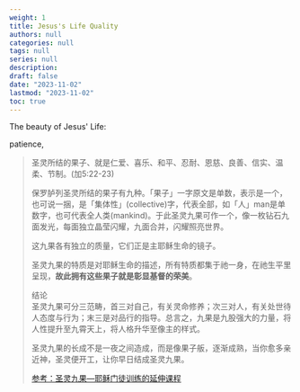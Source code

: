 ```yaml
---
weight: 1
title: Jesus's Life Quality
authors: null
categories: null
tags: null
series: null
description: 
draft: false
date: "2023-11-02"
lastmod: "2023-11-02"
toc: true
---
```


<!--more-->


The beauty of Jesus' Life:

patience, 

<blockquote>
圣灵所结的果子、就是仁爱、喜乐、和平、忍耐、恩慈、良善、信实、温柔、节制。(加5:22-23)    

保罗胪列圣灵所结的果子有九种。「果子」一字原文是单数，表示是一个，也可说一捆，是「集体性」(collective)字，代表全部，如「人」man是单数字，也可代表全人类(mankind)。于此圣灵九果可作一个，像一枚钻石九面发光，每面独立晶莹闪耀，九面合并，闪耀照亮世界。    

这九果各有独立的质量，它们正是主耶稣生命的镜子。  

圣灵九果的特质是对耶稣生命的描述，所有特质都集于祂一身，在祂生平里呈现，<b>故此拥有这些果子就是彰显基督的荣美</b>。

结论  
圣灵九果可分三范畴，首三对自己，有关灵命修养；次三对人，有关处世待人态度与行为；末三是对品行的指导。总言之，九果是九股强大的力量，将人性提升至九霄天上，将人格升华至像主的样式。

圣灵九果的长成不是一夜之间造成，而是像果子舨，逐渐成熟，当你愈多亲近神，圣灵便开工，让你早日结成圣灵九果。

<a href = "https://www.cctrcus.org/Communication/wisdom/life-11.htm" target="_blank" rel="noopener noreferrer">参考：圣灵九果―耶稣门徒训练的延伸课程</a>
</blockquote>